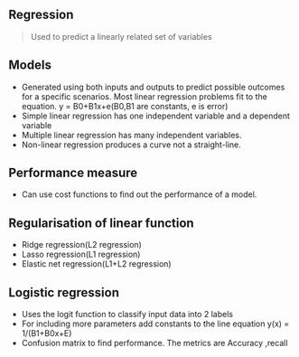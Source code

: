 ## Regression
>Used to predict a linearly related set of variables
## Models
- Generated using both inputs and outputs to predict possible outcomes for a specific scenarios. Most linear regression problems fit to the equation. y = B0+B1x+e(B0,B1 are constants, e is error)
- Simple linear regression has one independent variable and a dependent variable
- Multiple linear regression has many independent variables.
- Non-linear regression produces a curve not a straight-line.

## Performance measure
- Can use cost functions to find out the performance of a model.

## Regularisation of linear function
- Ridge regression(L2 regression)
- Lasso regression(L1 regression)
- Elastic net regression(L1+L2 regression)

## Logistic regression
- Uses the logit function to classify input data into 2 labels
- For including more parameters add constants to the line equation y(x) = 1/(B1+B0x+E)
- Confusion matrix to find performance. The metrics are Accuracy ,recall
